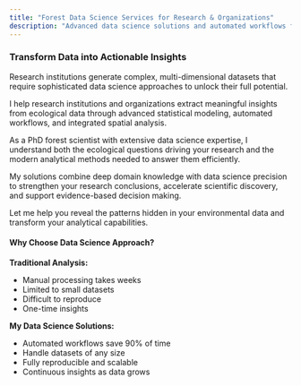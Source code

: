 ```yaml
---
title: "Forest Data Science Services for Research & Organizations"
description: "Advanced data science solutions and automated workflows for forestry and ecological research"
---
```


### Transform Data into Actionable Insights

Research institutions generate complex, multi-dimensional datasets that require sophisticated data science approaches to unlock their full potential.

I help research institutions and organizations extract meaningful insights from ecological data through advanced statistical modeling, automated workflows, and integrated spatial analysis.

As a PhD forest scientist with extensive data science expertise, I understand both the ecological questions driving your research and the modern analytical methods needed to answer them efficiently.

My solutions combine deep domain knowledge with data science precision to strengthen your research conclusions, accelerate scientific discovery, and support evidence-based decision making.

Let me help you reveal the patterns hidden in your environmental data and transform your analytical capabilities.

#### Why Choose Data Science Approach?

**Traditional Analysis:**
- Manual processing takes weeks
- Limited to small datasets  
- Difficult to reproduce
- One-time insights

**My Data Science Solutions:**
- Automated workflows save 90% of time
- Handle datasets of any size
- Fully reproducible and scalable
- Continuous insights as data grows